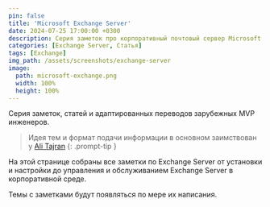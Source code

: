 ```yaml
---
pin: false
title: 'Microsoft Exchange Server'
date: 2024-07-25 17:00:00 +0300
description: Серия заметок про корпоративный почтовый сервер Microsoft Exchange Server
categories: [Exchange Server, Статья]
tags: [Exchange]
img_path: /assets/screenshots/exchange-server
image:
  path: microsoft-exchange.png
  width: 100%
  height: 100%
---
```


Серия заметок, статей и адаптированных переводов зарубежных MVP инженеров.

>Идея тем и формат подачи информации в основном заимствован у [Ali Tajran](https://www.alitajran.com)
{: .prompt-tip }

На этой странице собраны все заметки по Exchange Server от установки и настройки до управления и обслуживанием Exchange Server в корпоративной среде.

Темы с заметками будут появляться по мере их написания. 
